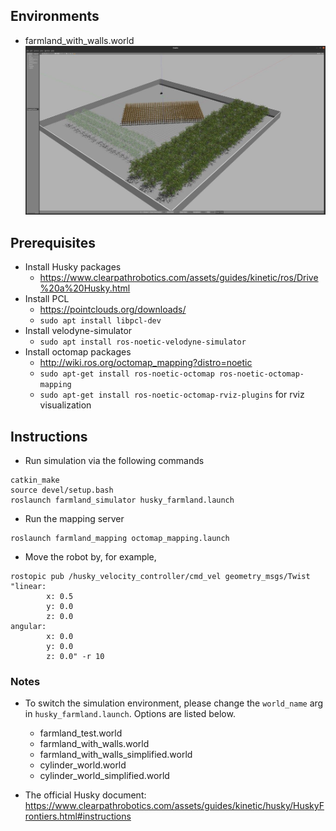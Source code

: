 ## Environments

- farmland_with_walls.world
![farmland_with_walls](images/farmland_with_walls_gazebo.jpg)

## Prerequisites

- Install Husky packages
    - https://www.clearpathrobotics.com/assets/guides/kinetic/ros/Drive%20a%20Husky.html
- Install PCL
    - https://pointclouds.org/downloads/
    - `sudo apt install libpcl-dev`
- Install velodyne-simulator
    - `sudo apt install ros-noetic-velodyne-simulator`
- Install octomap packages
    - http://wiki.ros.org/octomap_mapping?distro=noetic
    - `sudo apt-get install ros-noetic-octomap ros-noetic-octomap-mapping`
    - `sudo apt-get install ros-noetic-octomap-rviz-plugins` for rviz visualization

## Instructions

- Run simulation via the following commands

```
catkin_make
source devel/setup.bash
roslaunch farmland_simulator husky_farmland.launch
```

- Run the mapping server

```
roslaunch farmland_mapping octomap_mapping.launch
```

- Move the robot by, for example,

```
rostopic pub /husky_velocity_controller/cmd_vel geometry_msgs/Twist "linear:
        x: 0.5
        y: 0.0
        z: 0.0
angular:
        x: 0.0
        y: 0.0
        z: 0.0" -r 10
```

### Notes

* To switch the simulation environment, please change the `world_name` arg in `husky_farmland.launch`. Options are listed below.
    * farmland_test.world
    * farmland_with_walls.world
    * farmland_with_walls_simplified.world
    * cylinder_world.world
    * cylinder_world_simplified.world

* The official Husky document: https://www.clearpathrobotics.com/assets/guides/kinetic/husky/HuskyFrontiers.html#instructions